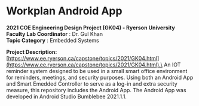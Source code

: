 # Workplan Android App

**2021 COE Engineering Design Project (GK04) - Ryerson University**\
**Faculty Lab Coordinator** : Dr. Gul Khan\
**Topic Category** : Embedded Systems

**Project Description:** [https://www.ee.ryerson.ca/capstone/topics/2021/GK04.html](https://www.ee.ryerson.ca/capstone/topics/2021/GK04.html).\
An IOT reminder system designed to be used in a small smart office environment for reminders, meetings, and security purposes. Using both an Android App and Smart Emedded Controller to serve as a log-in and extra security measure, this repository includes the Android App. The Android App was developed in Android Studio Bumblebee 2021.1.1. 
